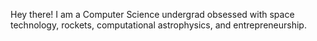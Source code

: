 Hey there! I am a Computer Science undergrad obsessed with space technology, rockets, computational astrophysics, and entrepreneurship.
